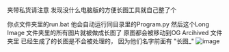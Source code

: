 夹带私货请注意
发现没什么电脑版的方便长图工具就自己整了个

你点文件夹里的run.bat
他会自动运行同目录里的Program.py
然后这个Long Image 文件夹里的所有图片就被做成长图了
原图都会被移动到OG Arcihived 文件夹里
已经生成了的长图是不会被处理的， 因为他们名字前面有 "长图_"
![image](https://github.com/OkwGit/Okw-s-Long-Image-Creater-/assets/61210766/13d4c2ff-b850-4ece-bab4-0700c45a7793)
